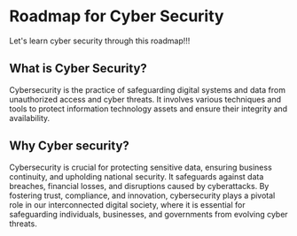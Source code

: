 # Roadmap for Cyber Security
Let's learn cyber security through this roadmap!!!
## What is Cyber Security?
Cybersecurity is the practice of safeguarding digital systems and data from unauthorized access and cyber threats. It involves various techniques and tools to protect information technology assets and ensure their integrity and availability.
## Why Cyber security?
Cybersecurity is crucial for protecting sensitive data, ensuring business continuity, and upholding national security. It safeguards against data breaches, financial losses, and disruptions caused by cyberattacks. By fostering trust, compliance, and innovation, cybersecurity plays a pivotal role in our interconnected digital society, where it is essential for safeguarding individuals, businesses, and governments from evolving cyber threats.
